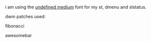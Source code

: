 i am using the [undefined medium](https://github.com/andirueckel/undefined-medium) font for my st, dmenu and slstatus.


dwm patches used:

fibonacci 

awesomebar 
